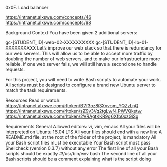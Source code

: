 0x0F. Load balancer

https://intranet.alxswe.com/concepts/46
https://intranet.alxswe.com/concepts/68

Background Context
You have been given 2 additional servers:

gc-[STUDENT_ID]-web-02-XXXXXXXXXX
gc-[STUDENT_ID]-lb-01-XXXXXXXXXX
Let’s improve our web stack so that there is redundancy for our web servers. This will allow us to be able to accept more traffic by doubling the number of web servers, and to make our infrastructure more reliable. If one web server fails, we will still have a second one to handle requests.

For this project, you will need to write Bash scripts to automate your work. All scripts must be designed to configure a brand new Ubuntu server to match the task requirements.

Resources
Read or watch:
https://intranet.alxswe.com/rltoken/B7f3oz8i3Xvvom_YQZzLnQ
https://intranet.alxswe.com/rltoken/sZ9v3Vq2tgLwN_PWVQketw
https://intranet.alxswe.com/rltoken/2VRAgtKKR9g6Xfb0xzGiSg

Requirements
General
Allowed editors: vi, vim, emacs
All your files will be interpreted on Ubuntu 16.04 LTS
All your files should end with a new line
A README.md file, at the root of the folder of the project, is mandatory
All your Bash script files must be executable
Your Bash script must pass Shellcheck (version 0.3.7) without any error
The first line of all your Bash scripts should be exactly #!/usr/bin/env bash
The second line of all your Bash scripts should be a comment explaining what is the script doing
